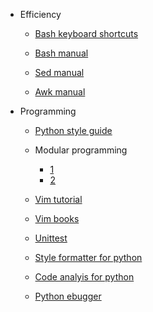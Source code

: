 - Efficiency

  - [Bash keyboard shortcuts](https://smlr.us/wp-content/uploads/2013/06/bash-keyboard-shortcuts1.pdf)
  
  - [Bash manual](https://www.gnu.org/software/bash/manual/bash.html)

  - [Sed manual](https://www.gnu.org/software/sed/manual/sed.html)

  - [Awk manual](https://www.tutorialspoint.com/awk/index.htm)

- Programming

  - [Python style guide](http://google.github.io/styleguide/pyguide.html)

  - Modular programming
    - [1](https://wizardforcel.gitbooks.io/sjtu-cs902-courseware/content/78.html)
    - [2](https://www.sysctl.me/2018/05/01/%E6%A8%A1%E5%9D%97%E5%8C%96%E7%A8%8B%E5%BA%8F%E8%AE%BE%E8%AE%A1/)

  - [Vim tutorial](https://coolshell.cn/articles/5426.html)

  - [Vim books](https://iccf-holland.org/vim_books.html)

  - [Unittest](https://docs.python.org/3/library/unittest.html)

  - [Style formatter for python](https://github.com/google/yapf)

  - [Code analyis for python](https://www.pylint.org/)

  - [Python ebugger](https://docs.python.org/2/library/pdb.html)
